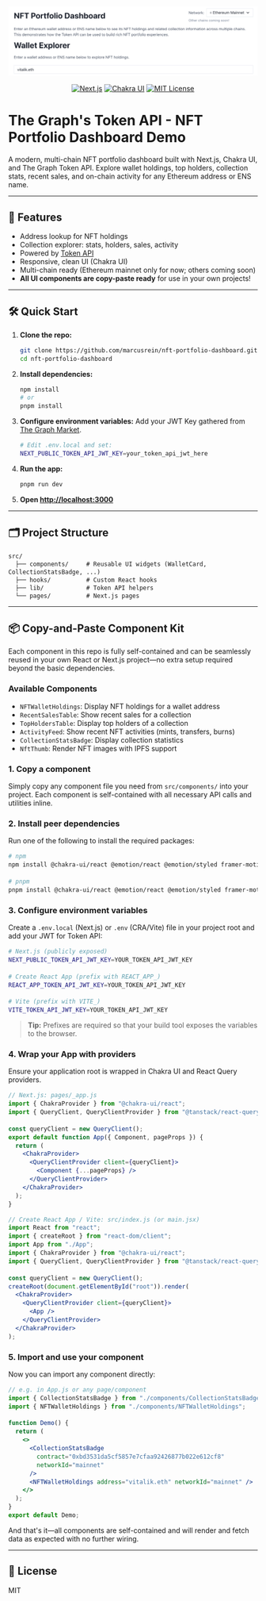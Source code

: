 <p align="center">
  <img src="public/dashboard.png" alt="NFT Portfolio Dashboard" width="600"/>
</p>

<p align="center">
  <a href="https://nextjs.org/"><img src="https://img.shields.io/badge/Built%20with-Next.js-blue" alt="Next.js"/></a>
  <a href="https://chakra-ui.com/"><img src="https://img.shields.io/badge/UI-Chakra%20UI-29c7ac" alt="Chakra UI"/></a>
  <a href="LICENSE"><img src="https://img.shields.io/badge/License-MIT-green" alt="MIT License"/></a>
</p>

# The Graph's Token API - NFT Portfolio Dashboard Demo

A modern, multi-chain NFT portfolio dashboard built with Next.js, Chakra UI, and The Graph Token API. Explore wallet holdings, top holders, collection stats, recent sales, and on-chain activity for any Ethereum address or ENS name.

---

## 🚀 Features

- Address lookup for NFT holdings
- Collection explorer: stats, holders, sales, activity
- Powered by [Token API](https://thegraph.com/docs/en/token-api/quick-start/)
- Responsive, clean UI (Chakra UI)
- Multi-chain ready (Ethereum mainnet only for now; others coming soon)
- **All UI components are copy-paste ready** for use in your own projects!

---

## 🛠️ Quick Start

1. **Clone the repo:**
   ```bash
   git clone https://github.com/marcusrein/nft-portfolio-dashboard.git
   cd nft-portfolio-dashboard
   ```
2. **Install dependencies:**
   ```bash
   npm install
   # or
   pnpm install
   ```
3. **Configure environment variables:**
  Add your JWT Key gathered from [The Graph Market](https://thegraph.market/).
   ```bash
   # Edit .env.local and set:
   NEXT_PUBLIC_TOKEN_API_JWT_KEY=your_token_api_jwt_here
   ```

4. **Run the app:**
   ```bash
   pnpm run dev
   ```
5. **Open [http://localhost:3000](http://localhost:3000)**

---

## 🗂️ Project Structure

```
src/
  ├── components/     # Reusable UI widgets (WalletCard, CollectionStatsBadge, ...)
  ├── hooks/          # Custom React hooks
  ├── lib/            # Token API helpers
  └── pages/          # Next.js pages
```

---

## 📦 Copy-and-Paste Component Kit

Each component in this repo is fully self-contained and can be seamlessly reused in your own React or Next.js project—no extra setup required beyond the basic dependencies.

### Available Components

- `NFTWalletHoldings`: Display NFT holdings for a wallet address
- `RecentSalesTable`: Show recent sales for a collection
- `TopHoldersTable`: Display top holders of a collection
- `ActivityFeed`: Show recent NFT activities (mints, transfers, burns)
- `CollectionStatsBadge`: Display collection statistics
- `NftThumb`: Render NFT images with IPFS support

### 1. Copy a component

Simply copy any component file you need from `src/components/` into your project. Each component is self-contained with all necessary API calls and utilities inline.

### 2. Install peer dependencies

Run one of the following to install the required packages:
```bash
# npm
npm install @chakra-ui/react @emotion/react @emotion/styled framer-motion @tanstack/react-query

# pnpm
pnpm install @chakra-ui/react @emotion/react @emotion/styled framer-motion @tanstack/react-query
```  

### 3. Configure environment variables

Create a `.env.local` (Next.js) or `.env` (CRA/Vite) file in your project root and add your JWT for Token API:
```bash
# Next.js (publicly exposed)
NEXT_PUBLIC_TOKEN_API_JWT_KEY=YOUR_TOKEN_API_JWT_KEY

# Create React App (prefix with REACT_APP_)
REACT_APP_TOKEN_API_JWT_KEY=YOUR_TOKEN_API_JWT_KEY

# Vite (prefix with VITE_)
VITE_TOKEN_API_JWT_KEY=YOUR_TOKEN_API_JWT_KEY
```

> **Tip:** Prefixes are required so that your build tool exposes the variables to the browser.

### 4. Wrap your App with providers

Ensure your application root is wrapped in Chakra UI and React Query providers.

```jsx
// Next.js: pages/_app.js
import { ChakraProvider } from "@chakra-ui/react";
import { QueryClient, QueryClientProvider } from "@tanstack/react-query";

const queryClient = new QueryClient();
export default function App({ Component, pageProps }) {
  return (
    <ChakraProvider>
      <QueryClientProvider client={queryClient}>
        <Component {...pageProps} />
      </QueryClientProvider>
    </ChakraProvider>
  );
}
```

```jsx
// Create React App / Vite: src/index.js (or main.jsx)
import React from "react";
import { createRoot } from "react-dom/client";
import App from "./App";
import { ChakraProvider } from "@chakra-ui/react";
import { QueryClient, QueryClientProvider } from "@tanstack/react-query";

const queryClient = new QueryClient();
createRoot(document.getElementById("root")).render(
  <ChakraProvider>
    <QueryClientProvider client={queryClient}>
      <App />
    </QueryClientProvider>
  </ChakraProvider>
);
```

### 5. Import and use your component

Now you can import any component directly:

```jsx
// e.g. in App.js or any page/component
import { CollectionStatsBadge } from "./components/CollectionStatsBadge";
import { NFTWalletHoldings } from "./components/NFTWalletHoldings";

function Demo() {
  return (
    <>
      <CollectionStatsBadge
        contract="0xbd3531da5cf5857e7cfaa92426877b022e612cf8"
        networkId="mainnet"
      />
      <NFTWalletHoldings address="vitalik.eth" networkId="mainnet" />
    </>
  );
}
export default Demo;
```

And that's it—all components are self-contained and will render and fetch data as expected with no further wiring.

---

## 📝 License

MIT